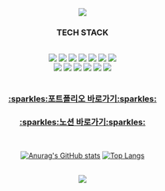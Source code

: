 <div align="center">
<img src="https://capsule-render.vercel.app/api?type=waving&color=5FADF6&height=200&section=header&text=LEE%20WON%20CHUL%20&fontSize=90&fontColor=1F486E&fontAlignY=35" />
<h3>TECH STACK</h3>
<br>
<img src="https://img.shields.io/badge/html5-E34F26?style=for-the-badge&logo=html5&logoColor=white">
<img src="https://img.shields.io/badge/css-1572B6?style=for-the-badge&logo=css3&logoColor=white">
<img src="https://img.shields.io/badge/sass-cc6699?style=for-the-badge&logo=scss3&logoColor=white">
<img src="https://img.shields.io/badge/javascript-F7DF1E?style=for-the-badge&logo=javascript&logoColor=black">
<img src="https://img.shields.io/badge/React-61DAFB?style=for-the-badge&logo=React&logoColor=black"/>
<img src="https://img.shields.io/badge/Notion-000?style=for-the-badge&logo=Notion&logoColor=fff"/>
<img src="https://img.shields.io/badge/redux-764abc?style=for-the-badge&logo=redux&logoColor=fff"/>
<br>
<img src="https://img.shields.io/badge/figma-f24e1e?style=for-the-badge&logo=figma&logoColor=fff"/>
<img src="https://img.shields.io/badge/mysql-00758F?style=for-the-badge&logo=mysql&logoColor=fff"/>
<img src="https://img.shields.io/badge/Node.js-339933?style=for-the-badge&logo=Node.js&logoColor=white"/>
<img src="https://img.shields.io/badge/github-171515?style=for-the-badge&logo=github&logoColor=white"/>
<img src="https://img.shields.io/badge/sourcetree-4D5EFD?style=for-the-badge&logo=sourcetree&logoColor=white"/>
<img src="https://img.shields.io/badge/tailwindcss-06b6d4?style=for-the-badge&logo=tailwindcss&logoColor=white"/>
<br>
<br>
  
<div align="center">
  <h3><a href="https://daylilys-portfolio.netlify.app/">:sparkles:포트폴리오 바로가기:sparkles:</a></h3>
  <h3><a href="https://www.notion.so/daylily0214/Lee-won-chul-547fea72025c464a8788c287ec14e95e">:sparkles:노션 바로가기:sparkles:</a></h3>
</div>
  <br>

[![Anurag's GitHub stats](https://github-readme-stats.vercel.app/api?username=daylilyyy)](https://github.com/anuraghazra/github-readme-stats)
[![Top Langs](https://github-readme-stats.vercel.app/api/top-langs/?username=daylilyyy&layout=compact)](https://github.com/audrhks29/github-readme-stats)

  <br>
<img src="https://capsule-render.vercel.app/api?type=waving&color=5FADF6&height=200&section=footer&text=Thank%20you%20&fontSize=90&fontColor=1F486E&fontAlignY=70" />
</div>

